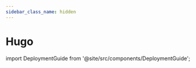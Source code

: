 ```yaml
---
sidebar_class_name: hidden
---
```


# Hugo

import DeploymentGuide from '@site/src/components/DeploymentGuide';

<DeploymentGuide
  repo="letsdiscodev/example-hugo-site"
  exampleProjectName="my-hugo-site"
/>
